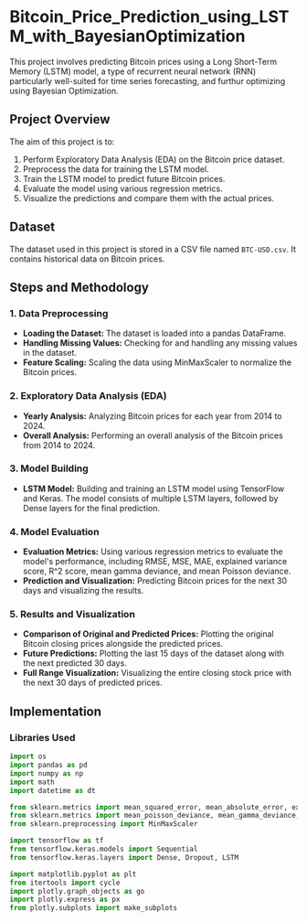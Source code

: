 # Bitcoin_Price_Prediction_using_LSTM_with_BayesianOptimization
This project involves predicting Bitcoin prices using a Long Short-Term Memory (LSTM) model, a type of recurrent neural network (RNN) particularly well-suited for time series forecasting, and furthur optimizing using Bayesian Optimization.

## Project Overview

The aim of this project is to:
1. Perform Exploratory Data Analysis (EDA) on the Bitcoin price dataset.
2. Preprocess the data for training the LSTM model.
3. Train the LSTM model to predict future Bitcoin prices.
4. Evaluate the model using various regression metrics.
5. Visualize the predictions and compare them with the actual prices.

## Dataset

The dataset used in this project is stored in a CSV file named `BTC-USD.csv`. It contains historical data on Bitcoin prices.

## Steps and Methodology

### 1. Data Preprocessing
- **Loading the Dataset:** The dataset is loaded into a pandas DataFrame.
- **Handling Missing Values:** Checking for and handling any missing values in the dataset.
- **Feature Scaling:** Scaling the data using MinMaxScaler to normalize the Bitcoin prices.

### 2. Exploratory Data Analysis (EDA)
- **Yearly Analysis:** Analyzing Bitcoin prices for each year from 2014 to 2024.
- **Overall Analysis:** Performing an overall analysis of the Bitcoin prices from 2014 to 2024.

### 3. Model Building
- **LSTM Model:** Building and training an LSTM model using TensorFlow and Keras. The model consists of multiple LSTM layers, followed by Dense layers for the final prediction.

### 4. Model Evaluation
- **Evaluation Metrics:** Using various regression metrics to evaluate the model's performance, including RMSE, MSE, MAE, explained variance score, R^2 score, mean gamma deviance, and mean Poisson deviance.
- **Prediction and Visualization:** Predicting Bitcoin prices for the next 30 days and visualizing the results.

### 5. Results and Visualization
- **Comparison of Original and Predicted Prices:** Plotting the original Bitcoin closing prices alongside the predicted prices.
- **Future Predictions:** Plotting the last 15 days of the dataset along with the next predicted 30 days.
- **Full Range Visualization:** Visualizing the entire closing stock price with the next 30 days of predicted prices.

## Implementation

### Libraries Used
```python
import os
import pandas as pd
import numpy as np
import math
import datetime as dt

from sklearn.metrics import mean_squared_error, mean_absolute_error, explained_variance_score, r2_score
from sklearn.metrics import mean_poisson_deviance, mean_gamma_deviance, accuracy_score
from sklearn.preprocessing import MinMaxScaler

import tensorflow as tf
from tensorflow.keras.models import Sequential
from tensorflow.keras.layers import Dense, Dropout, LSTM

import matplotlib.pyplot as plt
from itertools import cycle
import plotly.graph_objects as go
import plotly.express as px
from plotly.subplots import make_subplots
